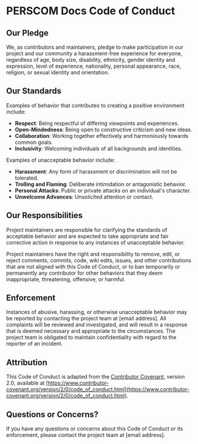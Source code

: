# PERSCOM Docs Code of Conduct

## Our Pledge

We, as contributors and maintainers, pledge to make participation in our project and our community a harassment-free experience for everyone, regardless of age, body size, disability, ethnicity, gender identity and expression, level of experience, nationality, personal appearance, race, religion, or sexual identity and orientation.

## Our Standards

Examples of behavior that contributes to creating a positive environment include:

- **Respect**: Being respectful of differing viewpoints and experiences.
- **Open-Mindedness**: Being open to constructive criticism and new ideas.
- **Collaboration**: Working together effectively and harmoniously towards common goals.
- **Inclusivity**: Welcoming individuals of all backgrounds and identities.

Examples of unacceptable behavior include:

- **Harassment**: Any form of harassment or discrimination will not be tolerated.
- **Trolling and Flaming**: Deliberate intimidation or antagonistic behavior.
- **Personal Attacks**: Public or private attacks on an individual's character.
- **Unwelcome Advances**: Unsolicited attention or contact.

## Our Responsibilities

Project maintainers are responsible for clarifying the standards of acceptable behavior and are expected to take appropriate and fair corrective action in response to any instances of unacceptable behavior.

Project maintainers have the right and responsibility to remove, edit, or reject comments, commits, code, wiki edits, issues, and other contributions that are not aligned with this Code of Conduct, or to ban temporarily or permanently any contributor for other behaviors that they deem inappropriate, threatening, offensive, or harmful.

## Enforcement

Instances of abusive, harassing, or otherwise unacceptable behavior may be reported by contacting the project team at [email address]. All complaints will be reviewed and investigated, and will result in a response that is deemed necessary and appropriate to the circumstances. The project team is obligated to maintain confidentiality with regard to the reporter of an incident.

## Attribution

This Code of Conduct is adapted from the [Contributor Covenant](https://www.contributor-covenant.org/version/2/0/code_of_conduct.html), version 2.0, available at [https://www.contributor-covenant.org/version/2/0/code_of_conduct.html](https://www.contributor-covenant.org/version/2/0/code_of_conduct.html).

## Questions or Concerns?

If you have any questions or concerns about this Code of Conduct or its enforcement, please contact the project team at [email address].
